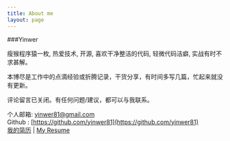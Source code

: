 ```yaml
---
title: About me
layout: page
---
```


###Yinwer

瘦猴程序猿一枚, 热爱技术, 开源, 喜欢干净整洁的代码, 轻微代码洁癖, 实战有时不求甚解。<br />

本博尽是工作中的点滴经验或折腾记录，干货分享，有时间多写几篇，忙起来就没有更新。

评论留言已关闭。有任何问题/建议，都可以与我联系。

个人邮箱: yinwer81@gmail.com<br />
Github : [https://github.com/yinwer81](https://github.com/yinwer81)<br />
[我的简历](/downloads/jianli_yinwer81.pdf) | [My Resume](/downloads/resume_yinwer81.pdf)